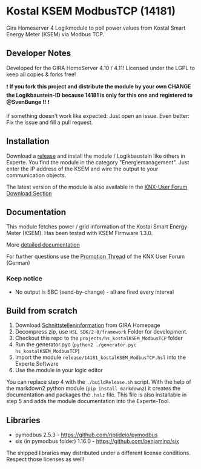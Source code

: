 # Kostal KSEM ModbusTCP (14181)
Gira Homeserver 4 Logikmodule to poll power values from Kostal Smart Energy Meter (KSEM) via Modbus TCP.

## Developer Notes

Developed for the GIRA HomeServer 4.10 / 4.11!
Licensed under the LGPL to keep all copies & forks free!

:exclamation: **If you fork this project and distribute the module by your own CHANGE the Logikbaustein-ID because 14181 is only for this one and registered to @SvenBunge !!** :exclamation:

If something doesn't work like expected: Just open an issue. Even better: Fix the issue and fill a pull request.

## Installation

Download a [release](https://github.com/SvenBunge/hs_kostalKSEM_ModbusTCP/releases) and install the module / Logikbaustein like others in Experte.
You find the module in the category "Energiemanagement". Just enter the IP address of the KSEM and wire the output to your communication objects. 

The latest version of the module is also available in the [KNX-User Forum Download Section](https://service.knx-user-forum.de/?comm=download&id=14181)

## Documentation

This module fetches power / grid information of the Kostal Smart Energy Meter (KSEM). Has been tested with KSEM Firmware 1.3.0.

More [detailed documentation](doc/log14181.md)

For further questions use the [Promotion Thread](https://knx-user-forum.de/forum/%C3%B6ffentlicher-bereich/knx-eib-forum/1630161-logikbaustein-kostal-ksem-via-modbus-tcp-abfragen) of the KNX User Forum (German)

### Keep notice

* No output is SBC (send-by-change) - all are fired every interval

## Build from scratch

1. Download [Schnittstelleninformation](http://www.hs-help.net/hshelp/gira/other_documentation/Schnittstelleninformationen.zip) from GIRA Homepage
2. Decompress zip, use `HSL SDK/2-0/framework` Folder for development.
3. Checkout this repo to the `projects/hs_kostalKSEM_ModbusTCP` folder
4. Run the generator.pyc (`python2 ./generator.pyc hs_kostalKSEM_ModbusTCP`)
5. Import the module `release/14181_kostalKSEM_ModbusTCP.hsl` into the Experte Software
6. Use the module in your logic editor

You can replace step 4 with the `./buildRelease.sh` script. With the help of the markdown2 python module (`pip install markdown2`) it creates the documentation and packages the `.hslz` file. This file is also installable in step 5 and adds the module documentation into the Experte-Tool.  
 
## Libraries

* pymodbus 2.5.3 - https://github.com/riptideio/pymodbus 
* six (in pymodbus folder) 1.16.0 - https://github.com/benjaminp/six

The shipped libraries may distributed under a different license conditions. Respect those licenses as well!
